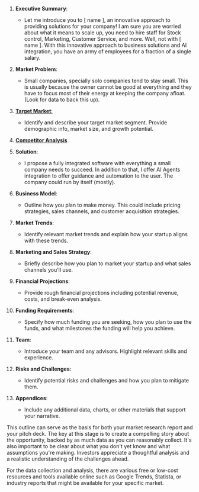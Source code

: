 
1. **Executive Summary**:
   - Let me introduce you to [ name ], an innovative approach to providing solutions for your company! I am sure you are worried about what it means to scale up, you need to hire staff for Stock control, Marketing, Customer Service, and more. Well, not with [ name ]. With this innovative approach to business solutions and AI integration, you have an army of employees for a fraction of a single salary.

2. **Market Problem**:
   - Small companies, specially solo companies tend to stay small. This is usually because the owner cannot be good at everything and they have to focus most of their energy at keeping the company afloat. (Look for data to back this up).

3. [**Target Market**:](obsidian://open?vault=Norte%20Development&file=A.B.M.P%2FInitial%20Funding%2FTarget%20Market-Steps)
   - Identify and describe your target market segment. Provide demographic info, market size, and growth potential.

4. [**Competitor Analysis**](obsidian://open?vault=Norte%20Development&file=A.B.M.P%2FCompetition%20Research)

5. **Solution**:
   - I propose a fully integrated software with everything a small company needs to succeed. In addition to that, I offer AI Agents integration to offer guidance and automation to the user. The company could run by itself (mostly).

6. **Business Model**:
   - Outline how you plan to make money. This could include pricing strategies, sales channels, and customer acquisition strategies.

7. **Market Trends**:
   - Identify relevant market trends and explain how your startup aligns with these trends.

8. **Marketing and Sales Strategy**:
   - Briefly describe how you plan to market your startup and what sales channels you'll use.

9. **Financial Projections**:
   - Provide rough financial projections including potential revenue, costs, and break-even analysis.

10. **Funding Requirements**:
    - Specify how much funding you are seeking, how you plan to use the funds, and what milestones the funding will help you achieve.

11. **Team**:
    - Introduce your team and any advisors. Highlight relevant skills and experience.

12. **Risks and Challenges**:
    - Identify potential risks and challenges and how you plan to mitigate them.

13. **Appendices**:
    - Include any additional data, charts, or other materials that support your narrative.

This outline can serve as the basis for both your market research report and your pitch deck. The key at this stage is to create a compelling story about the opportunity, backed by as much data as you can reasonably collect. It's also important to be clear about what you don't yet know and what assumptions you're making. Investors appreciate a thoughtful analysis and a realistic understanding of the challenges ahead.

For the data collection and analysis, there are various free or low-cost resources and tools available online such as Google Trends, Statista, or industry reports that might be available for your specific market.